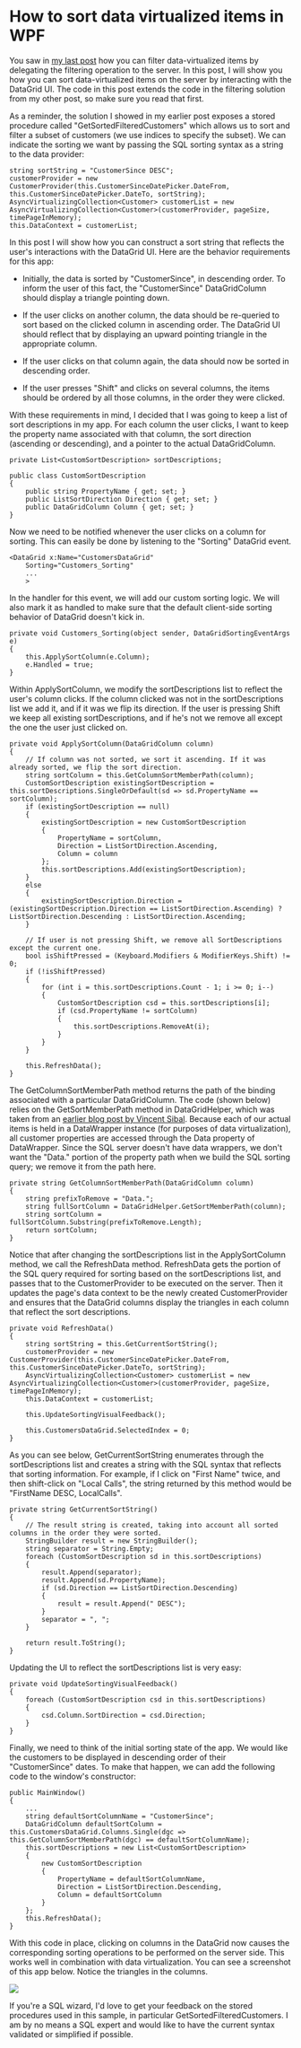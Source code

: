 # How to sort data virtualized items in WPF

You saw in <a href="..\62-DataVirtualizationFiltering">my last post</a> how you can filter data-virtualized items by delegating the filtering operation to the server. In this post, I will show you how you can sort data-virtualized items on the server by interacting with the DataGrid UI. The code in this post extends the code in the filtering solution from my other post, so make sure you read that first.

As a reminder, the solution I showed in my earlier post exposes a stored procedure called "GetSortedFilteredCustomers" which allows us to sort and filter a subset of customers (we use indices to specify the subset). We can indicate the sorting we want by passing the SQL sorting syntax as a string to the data provider:

	string sortString = "CustomerSince DESC";
	customerProvider = new CustomerProvider(this.CustomerSinceDatePicker.DateFrom, this.CustomerSinceDatePicker.DateTo, sortString);
	AsyncVirtualizingCollection<Customer> customerList = new AsyncVirtualizingCollection<Customer>(customerProvider, pageSize, timePageInMemory);
	this.DataContext = customerList;

In this post I will show how you can construct a sort string that reflects the user's interactions with the DataGrid UI. Here are the behavior requirements for this app:

- Initially, the data is sorted by "CustomerSince", in descending order. To inform the user of this fact, the "CustomerSince" DataGridColumn should display a triangle pointing down.

- If the user clicks on another column, the data should be re-queried to sort based on the clicked column in ascending order. The DataGrid UI should reflect that by displaying an upward pointing triangle in the appropriate column.

- If the user clicks on that column again, the data should now be sorted in descending order.

- If the user presses "Shift" and clicks on several columns, the items should be ordered by all those columns, in the order they were clicked.

With these requirements in mind, I decided that I was going to keep a list of sort descriptions in my app. For each column the user clicks, I want to keep the property name associated with that column, the sort direction (ascending or descending), and a pointer to the actual DataGridColumn. 

	private List<CustomSortDescription> sortDescriptions;
	
	public class CustomSortDescription
	{
		public string PropertyName { get; set; }
		public ListSortDirection Direction { get; set; }
		public DataGridColumn Column { get; set; }
	}

Now we need to be notified whenever the user clicks on a column for sorting. This can easily be done by listening to the "Sorting" DataGrid event.

	<DataGrid x:Name="CustomersDataGrid"
		Sorting="Customers_Sorting"
		...
		>

In the handler for this event, we will add our custom sorting logic. We will also mark it as handled to make sure that the default client-side sorting behavior of DataGrid doesn't kick in.

	private void Customers_Sorting(object sender, DataGridSortingEventArgs e)
	{
		this.ApplySortColumn(e.Column);
		e.Handled = true;
	}

Within ApplySortColumn, we modify the sortDescriptions list to reflect the user's column clicks. If the column clicked was not in the sortDescriptions list we add it, and if it was we flip its direction. If the user is pressing Shift we keep all existing sortDescriptions, and if he's not we remove all except the one the user just clicked on.

	private void ApplySortColumn(DataGridColumn column)
	{
		// If column was not sorted, we sort it ascending. If it was already sorted, we flip the sort direction.
		string sortColumn = this.GetColumnSortMemberPath(column);
		CustomSortDescription existingSortDescription = this.sortDescriptions.SingleOrDefault(sd => sd.PropertyName == sortColumn);
		if (existingSortDescription == null)
		{
			existingSortDescription = new CustomSortDescription
			{
				PropertyName = sortColumn,
				Direction = ListSortDirection.Ascending,
				Column = column
			};
			this.sortDescriptions.Add(existingSortDescription);
		}
		else
		{
			existingSortDescription.Direction = (existingSortDescription.Direction == ListSortDirection.Ascending) ? ListSortDirection.Descending : ListSortDirection.Ascending;
		}
	
		// If user is not pressing Shift, we remove all SortDescriptions except the current one.
		bool isShiftPressed = (Keyboard.Modifiers & ModifierKeys.Shift) != 0;
		if (!isShiftPressed)
		{
			for (int i = this.sortDescriptions.Count - 1; i >= 0; i--)
			{
				CustomSortDescription csd = this.sortDescriptions[i];
				if (csd.PropertyName != sortColumn)
				{
					this.sortDescriptions.RemoveAt(i);
				}
			}
		}
	
		this.RefreshData();
	}

The GetColumnSortMemberPath method returns the path of the binding associated with a particular DataGridColumn. The code (shown below) relies on the GetSortMemberPath method in DataGridHelper, which was taken from an <a href="http://blogs.msdn.com/vinsibal/archive/2008/08/29/wpf-datagrid-tri-state-sorting-sample.aspx">earlier blog post by Vincent Sibal</a>. Because each of our actual items is held in a DataWrapper instance (for purposes of data virtualization), all customer properties are accessed through the Data property of DataWrapper. Since the SQL server doesn't have data wrappers, we don't want the "Data." portion of the property path when we build the SQL sorting query; we remove it from the path here.

	private string GetColumnSortMemberPath(DataGridColumn column)
	{
		string prefixToRemove = "Data.";
		string fullSortColumn = DataGridHelper.GetSortMemberPath(column);
		string sortColumn = fullSortColumn.Substring(prefixToRemove.Length);
		return sortColumn;
	}

Notice that after changing the sortDescriptions list in the ApplySortColumn method, we call the RefreshData method. RefreshData gets the portion of the SQL query required for sorting based on the sortDescriptions list, and passes that to the CustomerProvider to be executed on the server. Then it updates the page's data context to be the newly created CustomerProvider and ensures that the DataGrid columns display the triangles in each column that reflect the sort descriptions.

	private void RefreshData()
	{
		string sortString = this.GetCurrentSortString();
		customerProvider = new CustomerProvider(this.CustomerSinceDatePicker.DateFrom, this.CustomerSinceDatePicker.DateTo, sortString);
		AsyncVirtualizingCollection<Customer> customerList = new AsyncVirtualizingCollection<Customer>(customerProvider, pageSize, timePageInMemory);
		this.DataContext = customerList;
	
		this.UpdateSortingVisualFeedback();
	
		this.CustomersDataGrid.SelectedIndex = 0;
	}

As you can see below, GetCurrentSortString enumerates through the sortDescriptions list and creates a string with the SQL syntax that reflects that sorting information. For example, if I click on "First Name" twice, and then shift-click on "Local Calls", the string returned by this method would be "FirstName DESC, LocalCalls".

	private string GetCurrentSortString()
	{
		// The result string is created, taking into account all sorted columns in the order they were sorted.
		StringBuilder result = new StringBuilder();
		string separator = String.Empty;
		foreach (CustomSortDescription sd in this.sortDescriptions)
		{
			result.Append(separator);
			result.Append(sd.PropertyName);
			if (sd.Direction == ListSortDirection.Descending)
			{
				result = result.Append(" DESC");
			}
			separator = ", ";
		}
	
		return result.ToString();
	}

Updating the UI to reflect the sortDescriptions list is very easy:

	private void UpdateSortingVisualFeedback()
	{
		foreach (CustomSortDescription csd in this.sortDescriptions)
		{
			csd.Column.SortDirection = csd.Direction;
		}
	}

Finally, we need to think of the initial sorting state of the app. We would like the customers to be displayed in descending order of their "CustomerSince" dates. To make that happen, we can add the following code to the window's constructor:

	public MainWindow()
	{
		...
		string defaultSortColumnName = "CustomerSince";
		DataGridColumn defaultSortColumn = this.CustomersDataGrid.Columns.Single(dgc => this.GetColumnSortMemberPath(dgc) == defaultSortColumnName);
		this.sortDescriptions = new List<CustomSortDescription>
		{
			new CustomSortDescription
			{
				PropertyName = defaultSortColumnName,
				Direction = ListSortDirection.Descending,
				Column = defaultSortColumn
			}
		};
		this.RefreshData();
	}

With this code in place, clicking on columns in the DataGrid now causes the corresponding sorting operations to be performed on the server side. This works well in combination with data virtualization. You can see a screenshot of this app below. Notice the triangles in the columns.

<img src="Images/DVFilteringSorting.png" class="postImage" />

If  you're a SQL wizard, I'd love to get your feedback on the stored procedures used in this sample, in particular GetSortedFilteredCustomers. I am by no means a SQL expert and would like to have the current syntax validated or simplified if possible.

